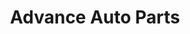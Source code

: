 ---
title: "Advance Auto Parts"
url: /buffalo/advance-auto-parts-south-park-avenue/
shop: car parts
---